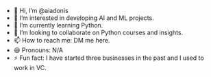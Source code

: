 - 👋 Hi, I’m @aiadonis
- 👀 I’m interested in developing AI and ML projects.
- 🌱 I’m currently learning Python.
- 💞️ I’m looking to collaborate on Python courses and insights.
- 📫 How to reach me: DM me here.
- 😄 Pronouns: N/A
- ⚡ Fun fact: I have started three businesses in the past and I used to work in VC.

<!---
aiadonis/aiadonis is a ✨ special ✨ repository because its `README.md` (this file) appears on your GitHub profile.
You can click the Preview link to take a look at your changes.
--->
